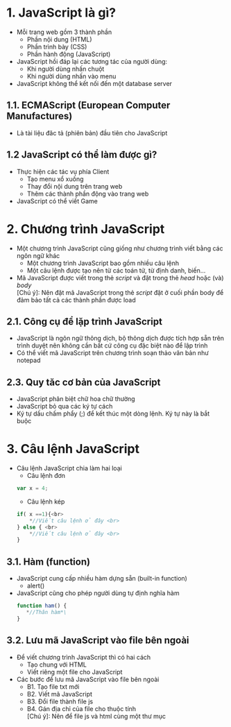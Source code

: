 # 1. JavaScript là gì?
- Mỗi trang web gồm 3 thành phần
	+ Phần nội dung (HTML)
	+ Phần trình bày (CSS)
	+ Phần hành động (JavaScript)
- JavaScript hồi đáp lại các tương tác của người dùng:
	+ Khi người dùng nhấn chuột
	+ Khi người dùng nhấn vào menu
- JavaScript không thể kết nối đến một database server
## 1.1. ECMAScript (European Computer Manufactures)
- Là tài liệu đăc tả (phiên bản) đầu tiên cho JavaScript
## 1.2 JavaScript có thể làm được gì?
- Thực hiện các tác vụ phía Client
	+ Tạo menu xổ xuống
	+ Thay đổi nội dung trên trang web
	+ Thêm các thành phần động vào trang web
- JavaScript có thể viết Game
# 2. Chương trình JavaScript
- Một chương trình JavaScript cũng giống như chương trình viết bằng các ngôn ngữ khác
	+ Một chương trình JavaScript bao gồm nhiều câu lệnh
	+ Một câu lệnh được tạo nên từ các toán tử, từ định danh, biến...
- Mã JavaScript được viết trong thẻ *script* và đặt trong thẻ *head* hoặc (và) *body*\
	[Chú ý]: Nên đặt mã JavaScript trong thẻ *script* đặt ở cuối phần body để đảm bảo tất cả các thành phần được load
## 2.1. Công cụ để lặp trình JavaScript
- JavaScript là ngôn ngữ thông dịch, bộ thông dịch được tích hợp sẵn trên  trình duyệt nên không cần bất cứ công cụ đặc biệt nào để lập trình
- Có thể viết mã JavaScript trên chương trình soạn thảo văn bản như notepad
## 2.3. Quy tăc cơ bản của JavaScript
- JavaScript phân biệt chữ hoa chữ thường
- JavaScript bỏ qua các ký tự cách
- Ký tự dấu chấm phẩy (;) để kết thúc một dòng lệnh. Ký tự này là bắt buộc
# 3. Câu lệnh JavaScript
- Câu lệnh JavaScript chia làm hai loại
	+ Câu lệnh đơn
	```js
	var x = 4;
	```
	+ Câu lệnh kép
	```js
	if( x ==1){<br>
		*//Viết câu lệnh ở đây <br>
	} else { <br>
		*//Viết câu lệnh ở đây <br>
	}
	```
## 	3.1. Hàm (function)
- JavaScript cung cấp nhiều hàm dựng sẵn (built-in function)
	+ alert()
- JavaScript cũng cho phép người dùng tự định nghĩa hàm
	```js
	function ham() {
	   *//Thân hàm*\
	}
	```
## 3.2. Lưu mã JavaScript vào file bên ngoài
- Để viết chương trình JavaScript thì có hai cách
	+ Tạo chung với HTML
	+ Viết riêng một file cho JavaScript
- Các bước để lưu mã JavaScript vào file bên ngoài
	+ B1. Tạo file txt mới
	+ B2. Viết mã JavaScript
	+ B3. Đổi file thành file js
	+ B4. Gán địa chỉ của file cho thuộc tính\
[Chú ý]: Nên để file js và html cùng một thư mục